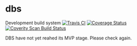 # dbs
Development build system <a href="https://travis-ci.org/ggeorgiev/dbs"><img alt="Travis CI" src="https://travis-ci.org/ggeorgiev/dbs.svg?branch=master"/></a> <a href='https://coveralls.io/github/ggeorgiev/dbs?branch=master'><img src='https://coveralls.io/repos/github/ggeorgiev/dbs/badge.svg?branch=master' alt='Coverage Status' /></a> <a href="https://scan.coverity.com/projects/ggeorgiev-dbs"><img alt="Coverity Scan Build Status" src="https://scan.coverity.com/projects/7459/badge.svg"/></a>

DBS have not yet reahed its MVP stage. Please check again.


